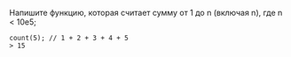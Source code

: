 Напишите функцию, которая считает сумму от 1 до n (включая n), где n < 10e5;

```
count(5); // 1 + 2 + 3 + 4 + 5
> 15
```